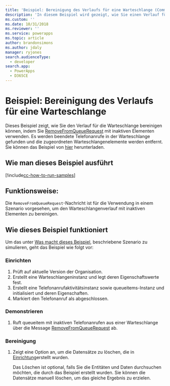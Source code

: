 ```yaml
---
title: 'Beispiel: Bereinigung des Verlaufs für eine Warteschlange (Common Data Service for Apps) | Microsoft Docs'
description: 'In diesem Beispiel wird gezeigt, wie Sie einen Verlauf für eine Warteschlange bereinigen'
ms.custom: ''
ms.date: 10/31/2018
ms.reviewer: ''
ms.service: powerapps
ms.topic: article
author: brandonsimons
ms.author: jdaly
manager: ryjones
search.audienceType:
  - developer
search.app:
  - PowerApps
  - D365CE
---
```

# <a name="sample-clean-up-history-for-a-queue"></a>Beispiel: Bereinigung des Verlaufs für eine Warteschlange

<!-- https://docs.microsoft.com/en-us/dynamics365/customer-engagement/developer/sample-clean-up-history-queue-early-bound -->

 Dieses Beispiel zeigt, wie Sie den Verlauf für die Warteschlange bereinigen können, indem Sie [RemoveFromQueueRequest](https://docs.microsoft.com/en-us/dotnet/api/microsoft.crm.sdk.messages.removefromqueuerequest?view=dynamics-general-ce-9) mit inaktiven Elementen verwenden. Es werden beendete Telefonanrufe in der Warteschlange gefunden und die zugeordneten Warteschlangenelemente werden entfernt. Sie können das Beispiel von [hier](https://github.com/Microsoft/PowerApps-Samples/tree/master/cds/orgsvc/C%23/CleanHistoryQueue) herunterladen.

## <a name="how-to-run-this-sample"></a>Wie man dieses Beispiel ausführt

[!include[cc-how-to-run-samples](../../includes/cc-how-to-run-samples.md)]

## <a name="what-this-sample-does"></a>Funktionsweise:

Die `RemoveFromQueueRequest`-Nachricht ist für die Verwendung in einem Szenario vorgesehen, um den Warteschlangenverlauf mit inaktiven Elementen zu bereinigen.

## <a name="how-this-sample-works"></a>Wie dieses Beispiel funktioniert

Um das unter [Was macht dieses Beispiel](#what-this-sample-does), beschriebene Szenario zu simulieren, geht das Beispiel wie folgt vor:

### <a name="setup"></a>Einrichten

1. Prüft auf aktuelle Version der Organisation.
2. Erstellt eine Warteschlangeninstanz und legt deren Eigenschaftswerte fest.
3. Erstellt eine Telefonanrufaktivitätsinstanz sowie queueitems-Instanz und initialisiert und deren Eigenschaften.
4. Markiert den Telefonanruf als abgeschlossen. 

### <a name="demonstrate"></a>Demonstrieren

1. Ruft queueitem mit inaktiven Telefonanrufen aus einer Warteschlange über die Message [RemoveFromQueueRequest](https://docs.microsoft.com/en-us/dotnet/api/microsoft.crm.sdk.messages.removefromqueuerequest?view=dynamics-general-ce-9) ab.

### <a name="clean-up"></a>Bereinigung

1. Zeigt eine Option an, um die Datensätze zu löschen, die in [Einrichtung](#setup)erstellt wurden.

    Das Löschen ist optional, falls Sie die Entitäten und Daten durchsuchen möchten, die durch das Beispiel erstellt wurden. Sie können die Datensätze manuell löschen, um das gleiche Ergebnis zu erzielen.

